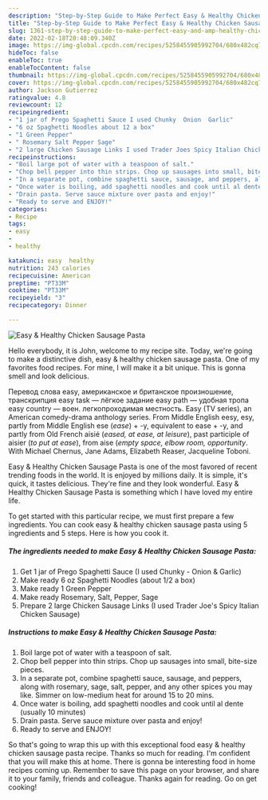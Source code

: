 ```yaml
---
description: "Step-by-Step Guide to Make Perfect Easy & Healthy Chicken Sausage Pasta"
title: "Step-by-Step Guide to Make Perfect Easy & Healthy Chicken Sausage Pasta"
slug: 1361-step-by-step-guide-to-make-perfect-easy-and-amp-healthy-chicken-sausage-pasta
date: 2022-02-18T20:48:09.340Z
image: https://img-global.cpcdn.com/recipes/5258455905992704/680x482cq70/easy-healthy-chicken-sausage-pasta-recipe-main-photo.jpg
hideToc: false
enableToc: true
enableTocContent: false
thumbnail: https://img-global.cpcdn.com/recipes/5258455905992704/680x482cq70/easy-healthy-chicken-sausage-pasta-recipe-main-photo.jpg
cover: https://img-global.cpcdn.com/recipes/5258455905992704/680x482cq70/easy-healthy-chicken-sausage-pasta-recipe-main-photo.jpg
author: Jackson Gutierrez
ratingvalue: 4.8
reviewcount: 12
recipeingredient:
- "1 jar of Prego Spaghetti Sauce I used Chunky  Onion  Garlic"
- "6 oz Spaghetti Noodles about 12 a box"
- "1 Green Pepper"
- " Rosemary Salt Pepper Sage"
- "2 large Chicken Sausage Links I used Trader Joes Spicy Italian Chicken Sausage"
recipeinstructions:
- "Boil large pot of water with a teaspoon of salt."
- "Chop bell pepper into thin strips. Chop up sausages into small, bite-size pieces."
- "In a separate pot, combine spaghetti sauce, sausage, and peppers, along with rosemary, sage, salt, pepper, and any other spices you may like. Simmer on low-medium heat for around 15 to 20 mins."
- "Once water is boiling, add spaghetti noodles and cook until al dente (usually 10 minutes)"
- "Drain pasta. Serve sauce mixture over pasta and enjoy!"
- "Ready to serve and ENJOY!"
categories:
- Recipe
tags:
- easy
- 
- healthy

katakunci: easy  healthy 
nutrition: 243 calories
recipecuisine: American
preptime: "PT33M"
cooktime: "PT33M"
recipeyield: "3"
recipecategory: Dinner

---
```



![Easy & Healthy Chicken Sausage Pasta](https://img-global.cpcdn.com/recipes/5258455905992704/680x482cq70/easy-healthy-chicken-sausage-pasta-recipe-main-photo.jpg)

Hello everybody, it is John, welcome to my recipe site. Today, we're going to make a distinctive dish, easy & healthy chicken sausage pasta. One of my favorites food recipes. For mine, I will make it a bit unique. This is gonna smell and look delicious.

Перевод слова easy, американское и британское произношение, транскрипция easy task — лёгкое задание easy path — удобная тропа easy country — воен. легкопроходимая местность. Easy (TV series), an American comedy-drama anthology series. From Middle English eesy, esy, partly from Middle English ese (*ease*) + -y, equivalent to ease +‎ -y, and partly from Old French aisié (*eased, at ease, at leisure*), past participle of aisier (*to put at ease*), from aise (*empty space, elbow room, opportunity*. With Michael Chernus, Jane Adams, Elizabeth Reaser, Jacqueline Toboni.

Easy & Healthy Chicken Sausage Pasta is one of the most favored of recent trending foods in the world. It is enjoyed by millions daily. It is simple, it's quick, it tastes delicious. They're fine and they look wonderful. Easy & Healthy Chicken Sausage Pasta is something which I have loved my entire life.


To get started with this particular recipe, we must first prepare a few ingredients. You can cook easy & healthy chicken sausage pasta using 5 ingredients and 5 steps. Here is how you cook it.

<!--inarticleads1-->

##### The ingredients needed to make Easy & Healthy Chicken Sausage Pasta:

1. Get 1 jar of Prego Spaghetti Sauce (I used Chunky - Onion & Garlic)
1. Make ready 6 oz Spaghetti Noodles (about 1/2 a box)
1. Make ready 1 Green Pepper
1. Make ready  Rosemary, Salt, Pepper, Sage
1. Prepare 2 large Chicken Sausage Links (I used Trader Joe&#39;s Spicy Italian Chicken Sausage)




<!--inarticleads2-->

##### Instructions to make Easy & Healthy Chicken Sausage Pasta:

1. Boil large pot of water with a teaspoon of salt.
1. Chop bell pepper into thin strips. Chop up sausages into small, bite-size pieces.
1. In a separate pot, combine spaghetti sauce, sausage, and peppers, along with rosemary, sage, salt, pepper, and any other spices you may like. Simmer on low-medium heat for around 15 to 20 mins.
1. Once water is boiling, add spaghetti noodles and cook until al dente (usually 10 minutes)
1. Drain pasta. Serve sauce mixture over pasta and enjoy!
1. Ready to serve and ENJOY!



So that's going to wrap this up with this exceptional food easy & healthy chicken sausage pasta recipe. Thanks so much for reading. I'm confident that you will make this at home. There is gonna be interesting food in home recipes coming up. Remember to save this page on your browser, and share it to your family, friends and colleague. Thanks again for reading. Go on get cooking!
